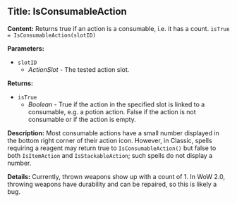 ## Title: IsConsumableAction

**Content:**
Returns true if an action is a consumable, i.e. it has a count.
`isTrue = IsConsumableAction(slotID)`

**Parameters:**
- `slotID`
  - *ActionSlot* - The tested action slot.

**Returns:**
- `isTrue`
  - *Boolean* - True if the action in the specified slot is linked to a consumable, e.g. a potion action. False if the action is not consumable or if the action is empty.

**Description:**
Most consumable actions have a small number displayed in the bottom right corner of their action icon.
However, in Classic, spells requiring a reagent may return true to `IsConsumableAction()` but false to both `IsItemAction` and `IsStackableAction`; such spells do not display a number.

**Details:**
Currently, thrown weapons show up with a count of 1. In WoW 2.0, throwing weapons have durability and can be repaired, so this is likely a bug.